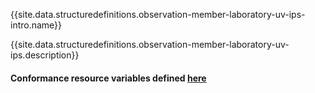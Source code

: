 {{site.data.structuredefinitions.observation-member-laboratory-uv-ips-intro.name}}

{{site.data.structuredefinitions.observation-member-laboratory-uv-ips.description}}

#### Conformance resource variables defined [here](http://wiki.hl7.org/index.php?title=IG_Publisher_Documentation#Jekyll)
